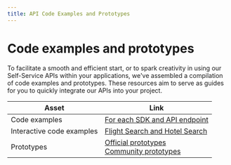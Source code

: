 ```yaml
---
title: API Code Examples and Prototypes
---
```


# Code examples and prototypes

To facilitate a smooth and efficient start, or to spark creativity in using our Self-Service APIs within your applications, we've assembled a compilation of code examples and prototypes. These resources aim to serve as guides for you to quickly integrate our APIs into your project.

| **Asset**      | **Link** | 
| ----------- | ----------- | 
| Code examples | [For each SDK and API endpoint](./code-example.md) |
| Interactive code examples | [Flight Search and Hotel Search](./live-examples.md) |
| Prototypes | [Official prototypes](./prototypes.md#official-prototypes)<br>[Community prototypes](./prototypes.md#prototypes-from-community)   |

